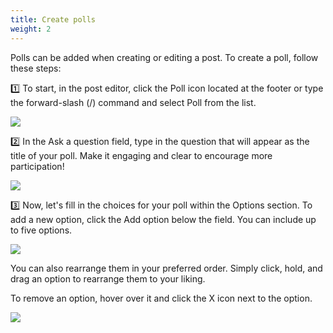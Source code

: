 ```yaml
---
title: Create polls
weight: 2
---
```



Polls can be added when creating or editing a post. To create a poll, follow these steps:

1️⃣ To start, in the post editor, click the Poll icon located at the footer or type the forward-slash (/) command and select Poll from the list.

![](https://assets.circle.so/5erxa6gysd86b6781cujiga01ei7)


2️⃣ In the Ask a question field, type in the question that will appear as the title of your poll. Make it engaging and clear to encourage more participation!

![](https://assets.circle.so/otpnzksnylj750as07vz827460bi)


3️⃣ Now, let's fill in the choices for your poll within the Options section. To add a new option, click the Add option below the field. You can include up to five options.

![](https://assets.circle.so/rvbr3iz0ii2x1wihgn1ox4hue8r6)

You can also rearrange them in your preferred order. Simply click, hold, and drag an option to rearrange them to your liking.

To remove an option, hover over it and click the X icon next to the option.


![](https://assets.circle.so/0z37dsy0uf22o3pywbdbi3meojnw)

